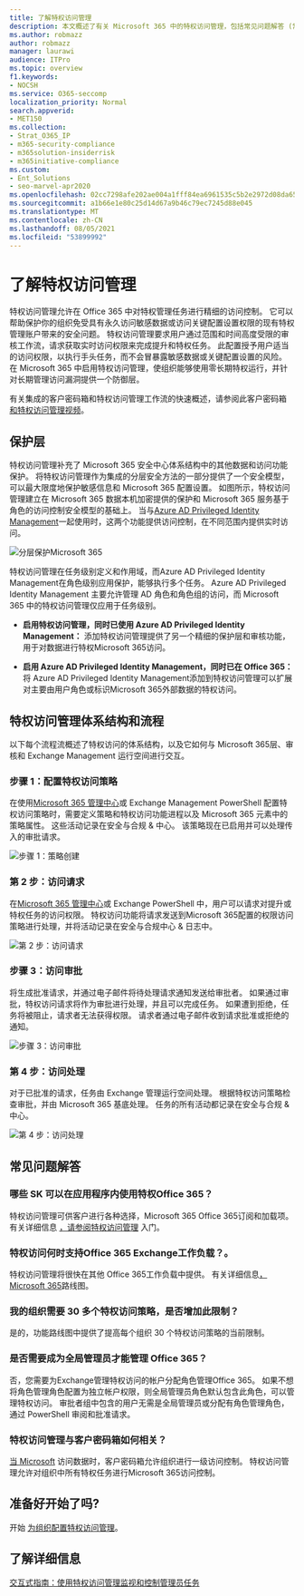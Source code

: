 ```yaml
---
title: 了解特权访问管理
description: 本文概述了有关 Microsoft 365 中的特权访问管理，包括常见问题解答 (常见问题) 。
ms.author: robmazz
author: robmazz
manager: laurawi
audience: ITPro
ms.topic: overview
f1.keywords:
- NOCSH
ms.service: O365-seccomp
localization_priority: Normal
search.appverid:
- MET150
ms.collection:
- Strat_O365_IP
- m365-security-compliance
- m365solution-insiderrisk
- m365initiative-compliance
ms.custom:
- Ent_Solutions
- seo-marvel-apr2020
ms.openlocfilehash: 02cc7298afe202ae004a1fff84ea6961535c5b2e2972d08da6527946d7253fae
ms.sourcegitcommit: a1b66e1e80c25d14d67a9b46c79ec7245d88e045
ms.translationtype: MT
ms.contentlocale: zh-CN
ms.lasthandoff: 08/05/2021
ms.locfileid: "53899992"
---
```

# <a name="learn-about-privileged-access-management"></a>了解特权访问管理

特权访问管理允许在 Office 365 中对特权管理任务进行精细的访问控制。 它可以帮助保护你的组织免受具有永久访问敏感数据或访问关键配置设置权限的现有特权管理账户带来的安全问题。 特权访问管理要求用户通过范围和时间高度受限的审核工作流，请求获取实时访问权限来完成提升和特权任务。 此配置授予用户适当的访问权限，以执行手头任务，而不会冒暴露敏感数据或关键配置设置的风险。 在 Microsoft 365 中启用特权访问管理，使组织能够使用零长期特权运行，并针对长期管理访问漏洞提供一个防御层。

有关集成的客户密码箱和特权访问管理工作流的快速概述，请参阅此客户密码箱 [和特权访问管理视频](https://go.microsoft.com/fwlink/?linkid=2066800)。

## <a name="layers-of-protection"></a>保护层

特权访问管理补充了 Microsoft 365 安全中心体系结构中的其他数据和访问功能保护。 将特权访问管理作为集成的分层安全方法的一部分提供了一个安全模型，可以最大限度地保护敏感信息和 Microsoft 365 配置设置。 如图所示，特权访问管理建立在 Microsoft 365 数据本机加密提供的保护和 Microsoft 365 服务基于角色的访问控制安全模型的基础上。 当与[Azure AD Privileged Identity Management](/azure/active-directory/active-directory-privileged-identity-management-configure)一起使用时，这两个功能提供访问控制，在不同范围内提供实时访问。

![分层保护Microsoft 365](../media/pam-layered-protection.png)

特权访问管理在任务级别定义和作用域，而Azure AD Privileged Identity Management在角色级别应用保护，能够执行多个任务。 Azure AD Privileged Identity Management 主要允许管理 AD 角色和角色组的访问，而 Microsoft 365 中的特权访问管理仅应用于任务级别。

- **启用特权访问管理，同时已使用 Azure AD Privileged Identity Management：** 添加特权访问管理提供了另一个精细的保护层和审核功能，用于对数据进行特权Microsoft 365访问。

- **启用 Azure AD Privileged Identity Management，同时已在 Office 365：** 将 Azure AD Privileged Identity Management添加到特权访问管理可以扩展对主要由用户角色或标识Microsoft 365外部数据的特权访问。  

## <a name="privileged-access-management-architecture-and-process-flow"></a>特权访问管理体系结构和流程

以下每个流程流概述了特权访问的体系结构，以及它如何与 Microsoft 365层、审核和 Exchange Management 运行空间进行交互。

### <a name="step-1-configure-a-privileged-access-policy"></a>步骤 1：配置特权访问策略

在使用[Microsoft 365 管理中心](https://admin.microsoft.com)或 Exchange Management PowerShell 配置特权访问策略时，需要定义策略和特权访问功能进程以及 Microsoft 365 元素中的策略属性。 这些活动记录在安全与合规 &amp; 中心。 该策略现在已启用并可以处理传入的审批请求。

![步骤 1：策略创建](../media/pam-step1-policy-creation.jpg)

### <a name="step-2-access-request"></a>第 2 步：访问请求

在[Microsoft 365 管理中心](https://admin.microsoft.com)或 Exchange PowerShell 中，用户可以请求对提升或特权任务的访问权限。 特权访问功能将请求发送到Microsoft 365配置的权限访问策略进行处理，并将活动记录在安全与合规中心 &amp; 日志中。

![第 2 步：访问请求](../media/pam-step2-access-request.jpg)

### <a name="step-3-access-approval"></a>步骤 3：访问审批

将生成批准请求，并通过电子邮件将待处理请求通知发送给审批者。 如果通过审批，特权访问请求将作为审批进行处理，并且可以完成任务。 如果遭到拒绝，任务将被阻止，请求者无法获得权限。 请求者通过电子邮件收到请求批准或拒绝的通知。

![步骤 3：访问审批](../media/pam-step3-access-approval.jpg)

### <a name="step-4-access-processing"></a>第 4 步：访问处理

对于已批准的请求，任务由 Exchange 管理运行空间处理。 根据特权访问策略检查审批，并由 Microsoft 365 基底处理。 任务的所有活动都记录在安全与合规 &amp; 中心。

![第 4 步：访问处理](../media/pam-step4-access-processing.jpg)

## <a name="frequently-asked-questions"></a>常见问题解答

### <a name="what-skus-can-use-privileged-access-in-office-365"></a>哪些 SK 可以在应用程序内使用特权Office 365？

特权访问管理可供客户进行各种选择，Microsoft 365 Office 365订阅和加载项。 有关详细信息 [，请参阅特权访问管理](privileged-access-management-configuration.md) 入门。

### <a name="when-will-privileged-access-support-office-365-workloads-beyond-exchange"></a>特权访问何时支持Office 365 Exchange工作负载？。

特权访问管理将很快在其他 Office 365工作负载中提供。 有关详细信息[，Microsoft 365](https://www.microsoft.com/microsoft-365/roadmap)路线图。

### <a name="my-organization-needs-more-than-30-privileged-access-policies-will-this-limit-be-increased"></a>我的组织需要 30 多个特权访问策略，是否增加此限制？

是的，功能路线图中提供了提高每个组织 30 个特权访问策略的当前限制。

### <a name="do-i-need-to-be-a-global-admin-to-manage-privileged-access-in-office-365"></a>是否需要成为全局管理员才能管理 Office 365？

否，您需要为Exchange管理特权访问的帐户分配角色管理Office 365。 如果不想将角色管理角色配置为独立帐户权限，则全局管理员角色默认包含此角色，可以管理特权访问。 审批者组中包含的用户无需是全局管理员或分配有角色管理角色，通过 PowerShell 审阅和批准请求。

### <a name="how-is-privileged-access-management-related-to-customer-lockbox"></a>特权访问管理与客户密码箱如何相关？

[当 Microsoft](/office365/admin/manage/customer-lockbox-requests) 访问数据时，客户密码箱允许组织进行一级访问控制。 特权访问管理允许对组织中所有特权任务进行Microsoft 365访问控制。

## <a name="ready-to-get-started"></a>准备好开始了吗?

开始 [为组织配置特权访问管理](privileged-access-management-configuration.md)。

## <a name="learn-more"></a>了解详细信息

[交互式指南：使用特权访问管理监视和控制管理员任务](https://content.cloudguides.com/guides/Privileged%20Access%20Management)
